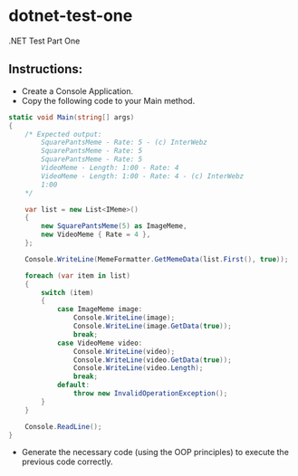 # dotnet-test-one
.NET Test Part One

## Instructions:
  
- Create a Console Application.
- Copy the following code to your Main method.

```csharp
static void Main(string[] args)
{
    /* Expected output:
        SquarePantsMeme - Rate: 5 - (c) InterWebz
        SquarePantsMeme - Rate: 5
        SquarePantsMeme - Rate: 5
        VideoMeme - Length: 1:00 - Rate: 4
        VideoMeme - Length: 1:00 - Rate: 4 - (c) InterWebz
        1:00
    */

    var list = new List<IMeme>()
    {
        new SquarePantsMeme(5) as ImageMeme,
        new VideoMeme { Rate = 4 },
    };

    Console.WriteLine(MemeFormatter.GetMemeData(list.First(), true));

    foreach (var item in list)
    {
        switch (item)
        {
            case ImageMeme image:
                Console.WriteLine(image);
                Console.WriteLine(image.GetData(true));
                break;
            case VideoMeme video:
                Console.WriteLine(video);
                Console.WriteLine(video.GetData(true));
                Console.WriteLine(video.Length);
                break;
            default:
                throw new InvalidOperationException();
        }
    }

    Console.ReadLine();
}
```
- Generate the necessary code (using the OOP principles) to execute the previous code correctly.
